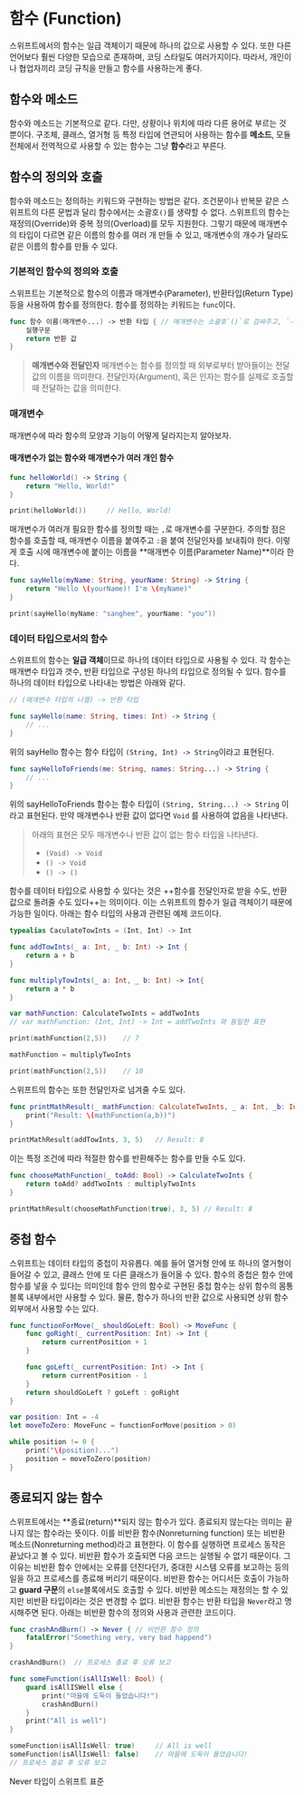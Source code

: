 # 함수 (Function)
스위프트에서의 함수는 일급 객체이기 때문에 하나의 값으로 사용할 수 있다. 또한 다른 언어보다 훨씬 다양한 모습으로 존재하며, 코딩 스타일도 여러가지이다. 따라서, 개인이나 협업자끼리 코딩 규칙을 만들고 함수를 사용하는게 좋다. 

## 함수와 메소드
함수와 메소드는 기본적으로 같다. 다만, 상황이나 위치에 따라 다른 용어로 부르는 것 뿐이다. 구조체, 클래스, 열거형 등 특정 타입에 연관되어 사용하는 함수를 **메소드**, 모듈 전체에서 전역적으로 사용할 수 있는 함수는 그냥 **함수**라고 부른다.

## 함수의 정의와 호출
함수와 메소드는 정의하는 키워드와 구현하는 방법은 같다. 조건문이나 반복문 같은 스위프트의 다른 문법과 달리 함수에서는 소괄호`()`를 생략할 수 없다. 스위프트의 함수는 재정의(Override)와 중복 정의(Overload)를 모두 지원한다. 그렇기 때문에 매개변수의 타입이 다르면 같은 이름의 함수를 여러 개 만들 수 있고, 매개변수의 개수가 달라도 같은 이름의 함수를 만들 수 있다. 

### 기본적인 함수의 정의와 호출
스위프트는 기본적으로 함수의 이름과 매개변수(Parameter), 반환타입(Return Type) 등을 사용하여 함수를 정의한다. 함수를 정의하는 키워드는 `func`이다.
```swift
func 함수 이름(매개변수...) -> 반환 타입 { // 매개변수는 소괄호`()`로 감싸주고, `->` 를 사용하여 어떤 타입이 반환될 것인지 명시해준다.
	실행구문
	return 반환 값
}
``` 

> **매개변수와 전달인자**
> 매개변수는 함수를 정의할 때 외부로부터 받아들이는 전달 값의 이름을 의미한다. 전달인자(Argument), 혹은 인자는 함수를 실제로 호출할 때 전달하는 값을 의미한다. 

### 매개변수
매개변수에 따라 함수의 모양과 기능이 어떻게 달라지는지 알아보자. 

#### 매개변수가 없는 함수와 매개변수가 여러 개인 함수
```swift
func helloWorld() -> String {
	return "Hello, World!"
}

print(helloWorld())		// Hello, World!
```
매개변수가 여러개 필요한 함수를 정의할 때는 `,`로 매개변수를 구분한다. 주의할 점은 함수를 호출할 때, 매개변수 이름을 붙여주고 `:`을 붙여 전달인자를 보내줘야 한다. 이렇게 호출 시에 매개변수에 붙이는 이름을 **매개변수 이름(Parameter Name)**이라 한다. 
```swift
func sayHello(myName: String, yourName: String) -> String {
	return "Hello \(yourName)! I'm \(myName)"
}

print(sayHello(myName: "sanghee", yourName: "you"))
```

### 데이터 타입으로서의 함수
스위프트의 함수는 **일급 객체**이므로 하나의 데이터 타입으로 사용될 수 있다. 각 함수는 매개변수 타입과 갯수, 반환 타입으로 구성된 하나의 타입으로 정의될 수 있다. 함수를 하나의 데이터 타입으로 나타내는 방법은 아래와 같다.
```swift
// (매개변수 타입의 나열) -> 반환 타입
```

```swift
func sayHello(name: String, times: Int) -> String {
	// ...
}
```
위의 sayHello 함수는 함수 타입이 `(String, Int) -> String`이라고 표현된다. 

```swift
func sayHelloToFriends(me: String, names: String...) -> String {
	// ...
}
```
위의 sayHelloToFriends 함수는 함수 타입이 `(String, String...) -> String` 이라고 표현된다. 만약 매개변수나 반환 값이 없다면 `Void` 를 사용하여 없음을 나타낸다. 

> 아래의 표현은 모두 매개변수나 반환 값이 없는 함수 타입을 나타낸다.	
> - `(Void) -> Void`
> - `() -> Void`
> - `() -> ()`

함수를 데이터 타입으로 사용할 수 있다는 것은 ++함수를 전달인자로 받을 수도, 반환 값으로 돌려줄 수도 있다++는 의미이다. 이는 스위프트의 함수가 일급 객체이기 때문에 가능한 일이다. 아래는 함수 타입의 사용과 관련된 예제 코드이다.

```swift
typealias CaculateTowInts = (Int, Int) -> Int

func addTowInts(_ a: Int, _ b: Int) -> Int {
	return a + b
}

func multiplyTowInts(_ a: Int, _ b: Int) -> Int{
	return a * b
}

var mathFunction: CalculateTwoInts = addTwoInts
// var mathFunction: (Int, Int) -> Int = addTwoInts 와 동일한 표현

print(mathFunction(2,5))	// 7

mathFunction = multiplyTwoInts

print(mathFunction(2,5))	// 10
```

스위프트의 함수는 또한 전달인자로 넘겨줄 수도 있다. 
```swift
func printMathResult(_ mathFunction: CalculateTwoInts, _ a: Int, _b: Int) {
	print("Result: \(mathFunction(a,b))")
}

printMathResult(addTowInts, 3, 5)	// Result: 8
```

이는 특정 조건에 따라 적절한 함수를 반환해주는 함수를 만들 수도 있다. 
```swift
func chooseMathFunction(_ toAdd: Bool) -> CalculateTwoInts {
	return toAdd? addTwoInts : multiplyTwoInts
}

printMathResult(chooseMathFunction(true), 3, 5)	// Result: 8
```


## 중첩 함수 
스위프트는 데이터 타입의 중첩이 자유롭다. 예를 들어 열거형 안에 또 하나의 열거형이 들어갈 수 있고, 클래스 안에 또 다른 클래스가 들어올 수 있다. 
함수의 중첩은 함수 안에 함수를 넣을 수 있다는 의미인데 함수 안의 함수로 구현된 중첩 함수는 상위 함수의 몸통 블록 내부에서만 사용할 수 있다. 물론, 함수가 하나의 반환 값으로 사용되면 상위 함수 외부에서 사용할 수는 있다.
```swift
func functionForMove(_ shouldGoLeft: Bool) -> MoveFunc {
	func goRight(_ currentPosition: Int) -> Int {
		return currentPosition + 1
	}

	func goLeft(_ currentPosition: Int) -> Int {
		return currentPosition - 1
	}
	return shouldGoLeft ? goLeft : goRight
}

var position: Int = -4	
let moveToZero: MoveFunc = functionForMove(position > 0)

while position != 0 {
	print("\(position)...")
	position = moveToZero(position)
}
```

## 종료되지 않는 함수
스위프트에서는 **종료(return)**되지 않는 함수가 있다. 종료되지 않는다는 의미는 끝나지 않는 함수라는 뜻이다. 이를 비반환 함수(Nonreturning function) 또는 비반환 메소드(Nonreturning method)라고 표현한다. 이 함수를 실행하면 프로세스 동작은 끝났다고 볼 수 있다. 비반환 함수가 호출되면 다음 코드는 실행될 수 없기 때문이다. 그 이유는 비반환 함수 안에서는 오류를 던진다던가, 중대한 시스템 오류를 보고하는 등의 일을 하고 프로세스를 종료해 버리기 때문이다. 비반환 함수는 어디서든 호출이 가능하고 **guard 구문**의 `else`블록에서도 호출할 수 있다. 비반환 메소드는 재정의는 할 수 있지만 비반환 타입이라는 것은 변경할 수 없다. 비반환 함수는 반환 타입을 `Never`라고 명시해주면 된다. 아래는 비반환 함수의 정의와 사용과 관련한 코드이다.
```swift
func crashAndBurn() -> Never { // 비반환 함수 정의
	fatalError("Something very, very bad happend")
}

crashAndBurn() 	// 프로세스 종료 후 오류 보고

func someFunction(isAllIsWell: Bool) {
	guard isAllISWell else {
		print("마을에 도둑이 들었습니다!")
		crashAndBurn()
	}
	print("All is well")
}

someFunction(isAllIsWell: true)		// All is well
someFunction(isAllIsWell: false) 	// 마을에 도둑이 들었습니다!
// 프로세스 종료 후 오류 보고
```
Never 타입이 스위프트 표준 

